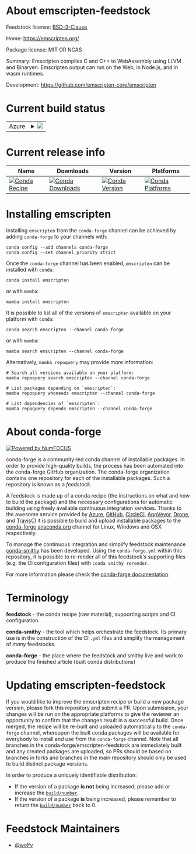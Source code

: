 About emscripten-feedstock
==========================

Feedstock license: [BSD-3-Clause](https://github.com/conda-forge/emscripten-feedstock/blob/main/LICENSE.txt)

Home: https://emscripten.org/

Package license: MIT OR NCAS

Summary: Emscripten compiles C and C++ to WebAssembly using LLVM and Binaryen. Emscripten output can run on the Web, in Node.js, and in wasm runtimes.

Development: https://github.com/emscripten-core/emscripten

Current build status
====================


<table>
    
  <tr>
    <td>Azure</td>
    <td>
      <details>
        <summary>
          <a href="https://dev.azure.com/conda-forge/feedstock-builds/_build/latest?definitionId=11360&branchName=main">
            <img src="https://dev.azure.com/conda-forge/feedstock-builds/_apis/build/status/emscripten-feedstock?branchName=main">
          </a>
        </summary>
        <table>
          <thead><tr><th>Variant</th><th>Status</th></tr></thead>
          <tbody><tr>
              <td>linux_64_nodejs20python3.10.____cpython</td>
              <td>
                <a href="https://dev.azure.com/conda-forge/feedstock-builds/_build/latest?definitionId=11360&branchName=main">
                  <img src="https://dev.azure.com/conda-forge/feedstock-builds/_apis/build/status/emscripten-feedstock?branchName=main&jobName=linux&configuration=linux%20linux_64_nodejs20python3.10.____cpython" alt="variant">
                </a>
              </td>
            </tr><tr>
              <td>linux_64_nodejs20python3.11.____cpython</td>
              <td>
                <a href="https://dev.azure.com/conda-forge/feedstock-builds/_build/latest?definitionId=11360&branchName=main">
                  <img src="https://dev.azure.com/conda-forge/feedstock-builds/_apis/build/status/emscripten-feedstock?branchName=main&jobName=linux&configuration=linux%20linux_64_nodejs20python3.11.____cpython" alt="variant">
                </a>
              </td>
            </tr><tr>
              <td>linux_64_nodejs20python3.12.____cpython</td>
              <td>
                <a href="https://dev.azure.com/conda-forge/feedstock-builds/_build/latest?definitionId=11360&branchName=main">
                  <img src="https://dev.azure.com/conda-forge/feedstock-builds/_apis/build/status/emscripten-feedstock?branchName=main&jobName=linux&configuration=linux%20linux_64_nodejs20python3.12.____cpython" alt="variant">
                </a>
              </td>
            </tr><tr>
              <td>linux_64_nodejs20python3.8.____cpython</td>
              <td>
                <a href="https://dev.azure.com/conda-forge/feedstock-builds/_build/latest?definitionId=11360&branchName=main">
                  <img src="https://dev.azure.com/conda-forge/feedstock-builds/_apis/build/status/emscripten-feedstock?branchName=main&jobName=linux&configuration=linux%20linux_64_nodejs20python3.8.____cpython" alt="variant">
                </a>
              </td>
            </tr><tr>
              <td>linux_64_nodejs20python3.9.____cpython</td>
              <td>
                <a href="https://dev.azure.com/conda-forge/feedstock-builds/_build/latest?definitionId=11360&branchName=main">
                  <img src="https://dev.azure.com/conda-forge/feedstock-builds/_apis/build/status/emscripten-feedstock?branchName=main&jobName=linux&configuration=linux%20linux_64_nodejs20python3.9.____cpython" alt="variant">
                </a>
              </td>
            </tr><tr>
              <td>linux_64_nodejs22python3.10.____cpython</td>
              <td>
                <a href="https://dev.azure.com/conda-forge/feedstock-builds/_build/latest?definitionId=11360&branchName=main">
                  <img src="https://dev.azure.com/conda-forge/feedstock-builds/_apis/build/status/emscripten-feedstock?branchName=main&jobName=linux&configuration=linux%20linux_64_nodejs22python3.10.____cpython" alt="variant">
                </a>
              </td>
            </tr><tr>
              <td>linux_64_nodejs22python3.11.____cpython</td>
              <td>
                <a href="https://dev.azure.com/conda-forge/feedstock-builds/_build/latest?definitionId=11360&branchName=main">
                  <img src="https://dev.azure.com/conda-forge/feedstock-builds/_apis/build/status/emscripten-feedstock?branchName=main&jobName=linux&configuration=linux%20linux_64_nodejs22python3.11.____cpython" alt="variant">
                </a>
              </td>
            </tr><tr>
              <td>linux_64_nodejs22python3.12.____cpython</td>
              <td>
                <a href="https://dev.azure.com/conda-forge/feedstock-builds/_build/latest?definitionId=11360&branchName=main">
                  <img src="https://dev.azure.com/conda-forge/feedstock-builds/_apis/build/status/emscripten-feedstock?branchName=main&jobName=linux&configuration=linux%20linux_64_nodejs22python3.12.____cpython" alt="variant">
                </a>
              </td>
            </tr><tr>
              <td>linux_64_nodejs22python3.8.____cpython</td>
              <td>
                <a href="https://dev.azure.com/conda-forge/feedstock-builds/_build/latest?definitionId=11360&branchName=main">
                  <img src="https://dev.azure.com/conda-forge/feedstock-builds/_apis/build/status/emscripten-feedstock?branchName=main&jobName=linux&configuration=linux%20linux_64_nodejs22python3.8.____cpython" alt="variant">
                </a>
              </td>
            </tr><tr>
              <td>linux_64_nodejs22python3.9.____cpython</td>
              <td>
                <a href="https://dev.azure.com/conda-forge/feedstock-builds/_build/latest?definitionId=11360&branchName=main">
                  <img src="https://dev.azure.com/conda-forge/feedstock-builds/_apis/build/status/emscripten-feedstock?branchName=main&jobName=linux&configuration=linux%20linux_64_nodejs22python3.9.____cpython" alt="variant">
                </a>
              </td>
            </tr><tr>
              <td>osx_64_nodejs20python3.10.____cpython</td>
              <td>
                <a href="https://dev.azure.com/conda-forge/feedstock-builds/_build/latest?definitionId=11360&branchName=main">
                  <img src="https://dev.azure.com/conda-forge/feedstock-builds/_apis/build/status/emscripten-feedstock?branchName=main&jobName=osx&configuration=osx%20osx_64_nodejs20python3.10.____cpython" alt="variant">
                </a>
              </td>
            </tr><tr>
              <td>osx_64_nodejs20python3.11.____cpython</td>
              <td>
                <a href="https://dev.azure.com/conda-forge/feedstock-builds/_build/latest?definitionId=11360&branchName=main">
                  <img src="https://dev.azure.com/conda-forge/feedstock-builds/_apis/build/status/emscripten-feedstock?branchName=main&jobName=osx&configuration=osx%20osx_64_nodejs20python3.11.____cpython" alt="variant">
                </a>
              </td>
            </tr><tr>
              <td>osx_64_nodejs20python3.12.____cpython</td>
              <td>
                <a href="https://dev.azure.com/conda-forge/feedstock-builds/_build/latest?definitionId=11360&branchName=main">
                  <img src="https://dev.azure.com/conda-forge/feedstock-builds/_apis/build/status/emscripten-feedstock?branchName=main&jobName=osx&configuration=osx%20osx_64_nodejs20python3.12.____cpython" alt="variant">
                </a>
              </td>
            </tr><tr>
              <td>osx_64_nodejs20python3.8.____cpython</td>
              <td>
                <a href="https://dev.azure.com/conda-forge/feedstock-builds/_build/latest?definitionId=11360&branchName=main">
                  <img src="https://dev.azure.com/conda-forge/feedstock-builds/_apis/build/status/emscripten-feedstock?branchName=main&jobName=osx&configuration=osx%20osx_64_nodejs20python3.8.____cpython" alt="variant">
                </a>
              </td>
            </tr><tr>
              <td>osx_64_nodejs20python3.9.____cpython</td>
              <td>
                <a href="https://dev.azure.com/conda-forge/feedstock-builds/_build/latest?definitionId=11360&branchName=main">
                  <img src="https://dev.azure.com/conda-forge/feedstock-builds/_apis/build/status/emscripten-feedstock?branchName=main&jobName=osx&configuration=osx%20osx_64_nodejs20python3.9.____cpython" alt="variant">
                </a>
              </td>
            </tr><tr>
              <td>osx_64_nodejs22python3.10.____cpython</td>
              <td>
                <a href="https://dev.azure.com/conda-forge/feedstock-builds/_build/latest?definitionId=11360&branchName=main">
                  <img src="https://dev.azure.com/conda-forge/feedstock-builds/_apis/build/status/emscripten-feedstock?branchName=main&jobName=osx&configuration=osx%20osx_64_nodejs22python3.10.____cpython" alt="variant">
                </a>
              </td>
            </tr><tr>
              <td>osx_64_nodejs22python3.11.____cpython</td>
              <td>
                <a href="https://dev.azure.com/conda-forge/feedstock-builds/_build/latest?definitionId=11360&branchName=main">
                  <img src="https://dev.azure.com/conda-forge/feedstock-builds/_apis/build/status/emscripten-feedstock?branchName=main&jobName=osx&configuration=osx%20osx_64_nodejs22python3.11.____cpython" alt="variant">
                </a>
              </td>
            </tr><tr>
              <td>osx_64_nodejs22python3.12.____cpython</td>
              <td>
                <a href="https://dev.azure.com/conda-forge/feedstock-builds/_build/latest?definitionId=11360&branchName=main">
                  <img src="https://dev.azure.com/conda-forge/feedstock-builds/_apis/build/status/emscripten-feedstock?branchName=main&jobName=osx&configuration=osx%20osx_64_nodejs22python3.12.____cpython" alt="variant">
                </a>
              </td>
            </tr><tr>
              <td>osx_64_nodejs22python3.8.____cpython</td>
              <td>
                <a href="https://dev.azure.com/conda-forge/feedstock-builds/_build/latest?definitionId=11360&branchName=main">
                  <img src="https://dev.azure.com/conda-forge/feedstock-builds/_apis/build/status/emscripten-feedstock?branchName=main&jobName=osx&configuration=osx%20osx_64_nodejs22python3.8.____cpython" alt="variant">
                </a>
              </td>
            </tr><tr>
              <td>osx_64_nodejs22python3.9.____cpython</td>
              <td>
                <a href="https://dev.azure.com/conda-forge/feedstock-builds/_build/latest?definitionId=11360&branchName=main">
                  <img src="https://dev.azure.com/conda-forge/feedstock-builds/_apis/build/status/emscripten-feedstock?branchName=main&jobName=osx&configuration=osx%20osx_64_nodejs22python3.9.____cpython" alt="variant">
                </a>
              </td>
            </tr><tr>
              <td>win_64_nodejs20python3.10.____cpython</td>
              <td>
                <a href="https://dev.azure.com/conda-forge/feedstock-builds/_build/latest?definitionId=11360&branchName=main">
                  <img src="https://dev.azure.com/conda-forge/feedstock-builds/_apis/build/status/emscripten-feedstock?branchName=main&jobName=win&configuration=win%20win_64_nodejs20python3.10.____cpython" alt="variant">
                </a>
              </td>
            </tr><tr>
              <td>win_64_nodejs20python3.11.____cpython</td>
              <td>
                <a href="https://dev.azure.com/conda-forge/feedstock-builds/_build/latest?definitionId=11360&branchName=main">
                  <img src="https://dev.azure.com/conda-forge/feedstock-builds/_apis/build/status/emscripten-feedstock?branchName=main&jobName=win&configuration=win%20win_64_nodejs20python3.11.____cpython" alt="variant">
                </a>
              </td>
            </tr><tr>
              <td>win_64_nodejs20python3.12.____cpython</td>
              <td>
                <a href="https://dev.azure.com/conda-forge/feedstock-builds/_build/latest?definitionId=11360&branchName=main">
                  <img src="https://dev.azure.com/conda-forge/feedstock-builds/_apis/build/status/emscripten-feedstock?branchName=main&jobName=win&configuration=win%20win_64_nodejs20python3.12.____cpython" alt="variant">
                </a>
              </td>
            </tr><tr>
              <td>win_64_nodejs20python3.8.____cpython</td>
              <td>
                <a href="https://dev.azure.com/conda-forge/feedstock-builds/_build/latest?definitionId=11360&branchName=main">
                  <img src="https://dev.azure.com/conda-forge/feedstock-builds/_apis/build/status/emscripten-feedstock?branchName=main&jobName=win&configuration=win%20win_64_nodejs20python3.8.____cpython" alt="variant">
                </a>
              </td>
            </tr><tr>
              <td>win_64_nodejs20python3.9.____cpython</td>
              <td>
                <a href="https://dev.azure.com/conda-forge/feedstock-builds/_build/latest?definitionId=11360&branchName=main">
                  <img src="https://dev.azure.com/conda-forge/feedstock-builds/_apis/build/status/emscripten-feedstock?branchName=main&jobName=win&configuration=win%20win_64_nodejs20python3.9.____cpython" alt="variant">
                </a>
              </td>
            </tr><tr>
              <td>win_64_nodejs22python3.10.____cpython</td>
              <td>
                <a href="https://dev.azure.com/conda-forge/feedstock-builds/_build/latest?definitionId=11360&branchName=main">
                  <img src="https://dev.azure.com/conda-forge/feedstock-builds/_apis/build/status/emscripten-feedstock?branchName=main&jobName=win&configuration=win%20win_64_nodejs22python3.10.____cpython" alt="variant">
                </a>
              </td>
            </tr><tr>
              <td>win_64_nodejs22python3.11.____cpython</td>
              <td>
                <a href="https://dev.azure.com/conda-forge/feedstock-builds/_build/latest?definitionId=11360&branchName=main">
                  <img src="https://dev.azure.com/conda-forge/feedstock-builds/_apis/build/status/emscripten-feedstock?branchName=main&jobName=win&configuration=win%20win_64_nodejs22python3.11.____cpython" alt="variant">
                </a>
              </td>
            </tr><tr>
              <td>win_64_nodejs22python3.12.____cpython</td>
              <td>
                <a href="https://dev.azure.com/conda-forge/feedstock-builds/_build/latest?definitionId=11360&branchName=main">
                  <img src="https://dev.azure.com/conda-forge/feedstock-builds/_apis/build/status/emscripten-feedstock?branchName=main&jobName=win&configuration=win%20win_64_nodejs22python3.12.____cpython" alt="variant">
                </a>
              </td>
            </tr><tr>
              <td>win_64_nodejs22python3.8.____cpython</td>
              <td>
                <a href="https://dev.azure.com/conda-forge/feedstock-builds/_build/latest?definitionId=11360&branchName=main">
                  <img src="https://dev.azure.com/conda-forge/feedstock-builds/_apis/build/status/emscripten-feedstock?branchName=main&jobName=win&configuration=win%20win_64_nodejs22python3.8.____cpython" alt="variant">
                </a>
              </td>
            </tr><tr>
              <td>win_64_nodejs22python3.9.____cpython</td>
              <td>
                <a href="https://dev.azure.com/conda-forge/feedstock-builds/_build/latest?definitionId=11360&branchName=main">
                  <img src="https://dev.azure.com/conda-forge/feedstock-builds/_apis/build/status/emscripten-feedstock?branchName=main&jobName=win&configuration=win%20win_64_nodejs22python3.9.____cpython" alt="variant">
                </a>
              </td>
            </tr>
          </tbody>
        </table>
      </details>
    </td>
  </tr>
</table>

Current release info
====================

| Name | Downloads | Version | Platforms |
| --- | --- | --- | --- |
| [![Conda Recipe](https://img.shields.io/badge/recipe-emscripten-green.svg)](https://anaconda.org/conda-forge/emscripten) | [![Conda Downloads](https://img.shields.io/conda/dn/conda-forge/emscripten.svg)](https://anaconda.org/conda-forge/emscripten) | [![Conda Version](https://img.shields.io/conda/vn/conda-forge/emscripten.svg)](https://anaconda.org/conda-forge/emscripten) | [![Conda Platforms](https://img.shields.io/conda/pn/conda-forge/emscripten.svg)](https://anaconda.org/conda-forge/emscripten) |

Installing emscripten
=====================

Installing `emscripten` from the `conda-forge` channel can be achieved by adding `conda-forge` to your channels with:

```
conda config --add channels conda-forge
conda config --set channel_priority strict
```

Once the `conda-forge` channel has been enabled, `emscripten` can be installed with `conda`:

```
conda install emscripten
```

or with `mamba`:

```
mamba install emscripten
```

It is possible to list all of the versions of `emscripten` available on your platform with `conda`:

```
conda search emscripten --channel conda-forge
```

or with `mamba`:

```
mamba search emscripten --channel conda-forge
```

Alternatively, `mamba repoquery` may provide more information:

```
# Search all versions available on your platform:
mamba repoquery search emscripten --channel conda-forge

# List packages depending on `emscripten`:
mamba repoquery whoneeds emscripten --channel conda-forge

# List dependencies of `emscripten`:
mamba repoquery depends emscripten --channel conda-forge
```


About conda-forge
=================

[![Powered by
NumFOCUS](https://img.shields.io/badge/powered%20by-NumFOCUS-orange.svg?style=flat&colorA=E1523D&colorB=007D8A)](https://numfocus.org)

conda-forge is a community-led conda channel of installable packages.
In order to provide high-quality builds, the process has been automated into the
conda-forge GitHub organization. The conda-forge organization contains one repository
for each of the installable packages. Such a repository is known as a *feedstock*.

A feedstock is made up of a conda recipe (the instructions on what and how to build
the package) and the necessary configurations for automatic building using freely
available continuous integration services. Thanks to the awesome service provided by
[Azure](https://azure.microsoft.com/en-us/services/devops/), [GitHub](https://github.com/),
[CircleCI](https://circleci.com/), [AppVeyor](https://www.appveyor.com/),
[Drone](https://cloud.drone.io/welcome), and [TravisCI](https://travis-ci.com/)
it is possible to build and upload installable packages to the
[conda-forge](https://anaconda.org/conda-forge) [anaconda.org](https://anaconda.org/)
channel for Linux, Windows and OSX respectively.

To manage the continuous integration and simplify feedstock maintenance
[conda-smithy](https://github.com/conda-forge/conda-smithy) has been developed.
Using the ``conda-forge.yml`` within this repository, it is possible to re-render all of
this feedstock's supporting files (e.g. the CI configuration files) with ``conda smithy rerender``.

For more information please check the [conda-forge documentation](https://conda-forge.org/docs/).

Terminology
===========

**feedstock** - the conda recipe (raw material), supporting scripts and CI configuration.

**conda-smithy** - the tool which helps orchestrate the feedstock.
                   Its primary use is in the construction of the CI ``.yml`` files
                   and simplify the management of *many* feedstocks.

**conda-forge** - the place where the feedstock and smithy live and work to
                  produce the finished article (built conda distributions)


Updating emscripten-feedstock
=============================

If you would like to improve the emscripten recipe or build a new
package version, please fork this repository and submit a PR. Upon submission,
your changes will be run on the appropriate platforms to give the reviewer an
opportunity to confirm that the changes result in a successful build. Once
merged, the recipe will be re-built and uploaded automatically to the
`conda-forge` channel, whereupon the built conda packages will be available for
everybody to install and use from the `conda-forge` channel.
Note that all branches in the conda-forge/emscripten-feedstock are
immediately built and any created packages are uploaded, so PRs should be based
on branches in forks and branches in the main repository should only be used to
build distinct package versions.

In order to produce a uniquely identifiable distribution:
 * If the version of a package **is not** being increased, please add or increase
   the [``build/number``](https://docs.conda.io/projects/conda-build/en/latest/resources/define-metadata.html#build-number-and-string).
 * If the version of a package **is** being increased, please remember to return
   the [``build/number``](https://docs.conda.io/projects/conda-build/en/latest/resources/define-metadata.html#build-number-and-string)
   back to 0.

Feedstock Maintainers
=====================

* [@wolfv](https://github.com/wolfv/)

